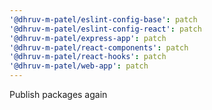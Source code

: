 ```yaml
---
'@dhruv-m-patel/eslint-config-base': patch
'@dhruv-m-patel/eslint-config-react': patch
'@dhruv-m-patel/express-app': patch
'@dhruv-m-patel/react-components': patch
'@dhruv-m-patel/react-hooks': patch
'@dhruv-m-patel/web-app': patch
---
```


Publish packages again
